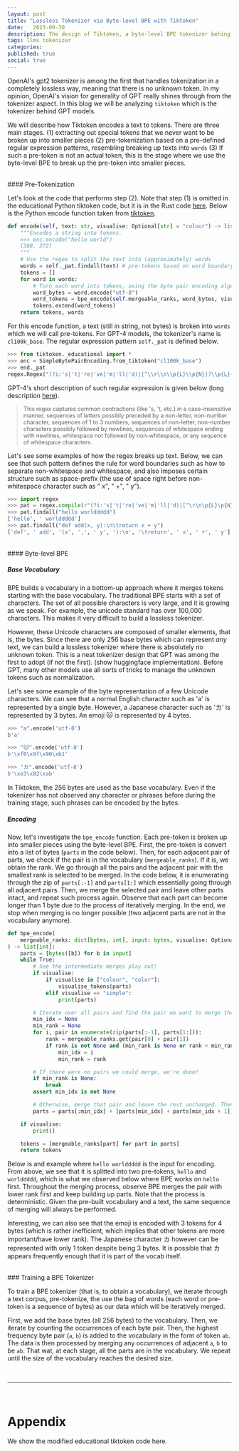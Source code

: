 ```yaml
---
layout: post
title: "Lossless Tokenizer via Byte-level BPE with Tiktoken"
date:   2023-09-30
description: The design of Tiktoken, a byte-level BPE tokenizer behing GPT.
tags: llms tokenizer
categories: 
published: true
social: true
---
```




OpenAI's gpt2 tokenizer is among the first that handles tokenization in a completely lossless way, meaning that there is no unknown token. In my opinion, OpenAI's vision for generality of GPT really shines through from the tokenizer aspect. In this blog we will be analyzing `tiktoken` which is the tokenizer behind GPT models. 
<!-- Towards the end of the blog, we will compare different publicly available tokenizers in terms of losslessness, compression rate, etc. -->


<!-- ### Encoding Text To Tokens -->

We will describe how Tiktoken encodes a text to tokens. There are three main stages. (1) extracting out special tokens that we never want to be broken up into smaller pieces (2) pre-tokenization based on a pre-defined regular expression patterns, resembling breaking up texts into `words` (3) If such a pre-token is not an actual token, this is the stage where we use the byte-level BPE to break up the pre-token into smaller pieces.

<br>
#### Pre-Tokenization

Let's look at the code that performs step (2). Note that step (1) is omitted in the educational Python tiktoken code, but it is in the Rust code [here](https://github.com/openai/tiktoken/blob/main/src/lib.rs#L235). Below is the Python encode function taken from [tiktoken](https://github.com/openai/tiktoken/blob/main/tiktoken/_educational.py#L21). 


```python
def encode(self, text: str, visualise: Optional[str] = "colour") -> list[int]:
    """Encodes a string into tokens.
    >>> enc.encode("hello world")
    [388, 372]
    """
    # Use the regex to split the text into (approximately) words
    words = self._pat.findall(text) # pre-tokens based on word boundary rules
    tokens = []
    for word in words:
        # Turn each word into tokens, using the byte pair encoding algorithm
        word_bytes = word.encode("utf-8")
        word_tokens = bpe_encode(self.mergeable_ranks, word_bytes, visualise=visualise)
        tokens.extend(word_tokens)
    return tokens, words
```

For this encode function, a text (still in string, not bytes) is broken into `words` which we will call pre-tokens. For GPT-4 models, the tokenizer's name is `cl100k_base`. The regular expression pattern `self._pat` is defined below. 

```python
>>> from tiktoken._educational import *
>>> enc = SimpleBytePairEncoding.from_tiktoken("cl100k_base")
>>> end._pat
regex.Regex("(?i:'s|'t|'re|'ve|'m|'ll|'d)|[^\\r\\n\\p{L}\\p{N}]?\\p{L}+|\\p{N}{1,3}| ?[^\\s\\p{L}\\p{N}]+[\\r\\n]*|\\s*[\\r\\n]+|\\s+(?!\\S)|\\s+", flags=regex.V0)
```

GPT-4's short description of such regular expression is given below (long description [here](https://chat.openai.com/share/68144071-d1c9-4deb-8e0f-28aba95103cc)). 

 

<blockquote style="font-size: 0.9em;">
This regex captures common contractions (like 's, 't, etc.) in a case-insensitive manner, sequences of letters possibly preceded by a non-letter, non-number character, sequences of 1 to 3 numbers, sequences of non-letter, non-number characters possibly followed by newlines, sequences of whitespace ending with newlines, whitespace not followed by non-whitespace, or any sequence of whitespace characters.
</blockquote>


Let's see some examples of how the regex breaks up text. Below, we can see that such pattern defines the rule for word boundaries such as how to separate non-whitespace and whitespace, and also imposes certain structure such as space-prefix (the use of space right before non-whitespace character such as " x", " +", " y").

```python
>>> import regex
>>> pat = regex.compile(r"(?i:'s|'t|'re|'ve|'m|'ll|'d)|[^\r\n\p{L}\p{N}]?\p{L}+|\p{N}{1,3}| ?[^\s\p{L}\p{N}]+[\r\n]*|\s*[\r\n]+|\s+(?!\S)|\s+")
>>> pat.findall("hello worlddddd")
['hello', ' worlddddd']
>>> pat.findall("def add(x, y):\n\treturn x + y")
['def', ' add', '(x', ',', ' y', '):\n', '\treturn', ' x', ' +', ' y']
```

<br>
#### Byte-level BPE

<div style="margin-bottom: 1em;"></div>

#####  Base Vocabulary

BPE builds a vocabulary in a bottom-up approach where it merges tokens starting with the base vocabulary. The traditional BPE starts with a set of characters. The set of all possible characters is very large, and it is growing as we speak. For example, the unicode standard has over 100,000 characters. This makes it very difficult to build a lossless tokenizer. 

However, these Unicode characters are composed of smaller elements, that is, the bytes. Since there are only 256 base bytes which can represent *any* text, we can build a lossless tokenizer where there is absolutely no unknown token. This is a neat tokenizer design that GPT was among the first to adopt (if not the first). (show huggingface implementation). Before GPT, many other models use all sorts of tricks to manage the unknown tokens such as normalization.


Let's see some example of the byte representation of a few Unicode characters. We can see that a normal English character such as 'a' is represented by a single byte. However, a Japanese character such as 'カ' is represented by 3 bytes. An emoji 🐱 is represented by 4 bytes.

```python
>>> "a".encode('utf-8')
b'a'

>>> "🐱".encode('utf-8')
b'\xf0\x9f\x90\xb1'

>>> "カ".encode('utf-8')
b'\xe3\x82\xab'
```

In Tiktoken, the 256 bytes are used as the base vocabulary. Even if the tokenizer has not observed any character or phrases before during the training stage, such phrases can be encoded by the bytes.


##### Encoding
<!-- If the pre-token is not an actual token, this is the stage where we use the byte-level BPE to break up the pre-token into smaller pieces.  -->
Now, let's investigate the ```bpe_encode```  function. Each pre-token is broken up into smaller pieces using the byte-level BPE. First, the pre-token is convert into a list of bytes (`parts` in the code below). Then, for each adjacent pair of parts, we check if the pair is in the vocabulary (`mergeable_ranks`). If it is, we obtain the rank. We go through all the pairs and the adjacent pair with the smallest rank is selected to be merged. In the code below, it is enumerating through the zip of `parts[:-1]` and `parts[1:]` which essentially going through all adjacent pairs. Then, we merge the selected pair and leave other parts intact, and repeat such process again. Observe that each part can become longer than 1 byte due to the process of iteratively merging. In the end, we stop when merging is no longer possible (two adjacent parts are not in the vocabulary anymore).


```python
def bpe_encode(
    mergeable_ranks: dict[bytes, int], input: bytes, visualise: Optional[str] = "colour"
) -> list[int]:
    parts = [bytes([b]) for b in input]
    while True:
        # See the intermediate merges play out!
        if visualise:
            if visualise in ["colour", "color"]:
                visualise_tokens(parts)
            elif visualise == "simple":
                print(parts)

        # Iterate over all pairs and find the pair we want to merge the most
        min_idx = None
        min_rank = None
        for i, pair in enumerate(zip(parts[:-1], parts[1:])):
            rank = mergeable_ranks.get(pair[0] + pair[1])
            if rank is not None and (min_rank is None or rank < min_rank):
                min_idx = i
                min_rank = rank

        # If there were no pairs we could merge, we're done!
        if min_rank is None:
            break
        assert min_idx is not None

        # Otherwise, merge that pair and leave the rest unchanged. Then repeat.
        parts = parts[:min_idx] + [parts[min_idx] + parts[min_idx + 1]] + parts[min_idx + 2 :]

    if visualise:
        print()

    tokens = [mergeable_ranks[part] for part in parts]
    return tokens
```

Below is and example where `hello worlddddd` is the input for encoding. From above, we see that it is splitted into two pre-tokens, `hello` and `worlddddd`, which is what we observed below where BPE works on `hello` first. Throughout the merging process, observe BPE merges the pair with lower rank first and keep building up parts. Note that the process is deterministic. Given the pre-built vocabulary and a text, the same sequence of merging will always be performed. 


Interesting, we can also see that the emoji is encoded with 3 tokens for 4 bytes (which is rather inefficient, which implies that other tokens are more important/have lower rank). The Japanese character カ however can be represented with only 1 token despite being 3 bytes. It is possible that カ appears frequently enough that it is part of the vocab itself.

<script src="https://gist.github.com/benathi/90fe8be8c939d0c2baf9412204bbd7a8.js"></script>

<br>
### Training a BPE Tokenizer 

To train a BPE tokenizer (that is, to obtain a vocabulary), we iterate through a text corpus, pre-tokenize, the use the bag of words (each word or pre-token is a sequence of bytes) as our data which will be iteratively merged.

First, we add the base bytes (all 256 bytes) to the vocabulary. Then, we iterate by counting the occurrences of each byte pair. Then, the highest frequency byte pair (`a`, `b`) is added to the vocabulary in the form of token `ab`. The data is then processed by merging any occurrences of adjacent `a`, `b` to be `ab`. That wat, at each stage, all the parts are in the vocabulary. We repeat until the size of the vocabulary reaches the desired size. 



<br>

-----

<br>

# Appendix
We show the modified educational tiktoken code here.
<br>
<script src="https://gist.github.com/benathi/5e41cf34617196a65fd1837d1aa07c96.js#L21-L29"></script>


<!-- 
## Implications
- Recently we have observed the ability of LLMs + RLHF to generalize beyond the English data they are trained on. LLMs also have abilties such as multi-lingual chain of thought reasoning where a chain of thought in English generalizes to other languages.
- How does language model handle such low-resource languages without any loss in information despite the tokenizer having only 50K - 100K vabulary size? One crucial aspect is the losslessness of tokenizer.
-->